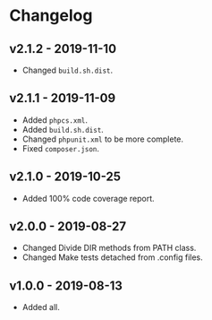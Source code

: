 # Changelog

## v2.1.2 - 2019-11-10

- Changed `build.sh.dist`.

## v2.1.1 - 2019-11-09

- Added `phpcs.xml`.
- Added `build.sh.dist`.
- Changed `phpunit.xml` to be more complete.
- Fixed `composer.json`.

## v2.1.0 - 2019-10-25

- Added 100% code coverage report.

## v2.0.0 - 2019-08-27

- Changed Divide DIR methods from PATH class.
- Changed Make tests detached from .config files.

## v1.0.0 - 2019-08-13

- Added all.
